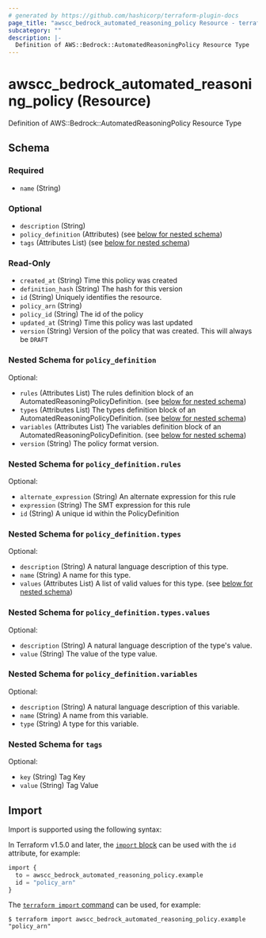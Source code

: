 ```yaml
---
# generated by https://github.com/hashicorp/terraform-plugin-docs
page_title: "awscc_bedrock_automated_reasoning_policy Resource - terraform-provider-awscc"
subcategory: ""
description: |-
  Definition of AWS::Bedrock::AutomatedReasoningPolicy Resource Type
---
```


# awscc_bedrock_automated_reasoning_policy (Resource)

Definition of AWS::Bedrock::AutomatedReasoningPolicy Resource Type



<!-- schema generated by tfplugindocs -->
## Schema

### Required

- `name` (String)

### Optional

- `description` (String)
- `policy_definition` (Attributes) (see [below for nested schema](#nestedatt--policy_definition))
- `tags` (Attributes List) (see [below for nested schema](#nestedatt--tags))

### Read-Only

- `created_at` (String) Time this policy was created
- `definition_hash` (String) The hash for this version
- `id` (String) Uniquely identifies the resource.
- `policy_arn` (String)
- `policy_id` (String) The id of the policy
- `updated_at` (String) Time this policy was last updated
- `version` (String) Version of the policy that was created. This will always be `DRAFT`

<a id="nestedatt--policy_definition"></a>
### Nested Schema for `policy_definition`

Optional:

- `rules` (Attributes List) The rules definition block of an AutomatedReasoningPolicyDefinition. (see [below for nested schema](#nestedatt--policy_definition--rules))
- `types` (Attributes List) The types definition block of an AutomatedReasoningPolicyDefinition. (see [below for nested schema](#nestedatt--policy_definition--types))
- `variables` (Attributes List) The variables definition block of an AutomatedReasoningPolicyDefinition. (see [below for nested schema](#nestedatt--policy_definition--variables))
- `version` (String) The policy format version.

<a id="nestedatt--policy_definition--rules"></a>
### Nested Schema for `policy_definition.rules`

Optional:

- `alternate_expression` (String) An alternate expression for this rule
- `expression` (String) The SMT expression for this rule
- `id` (String) A unique id within the PolicyDefinition


<a id="nestedatt--policy_definition--types"></a>
### Nested Schema for `policy_definition.types`

Optional:

- `description` (String) A natural language description of this type.
- `name` (String) A name for this type.
- `values` (Attributes List) A list of valid values for this type. (see [below for nested schema](#nestedatt--policy_definition--types--values))

<a id="nestedatt--policy_definition--types--values"></a>
### Nested Schema for `policy_definition.types.values`

Optional:

- `description` (String) A natural language description of the type's value.
- `value` (String) The value of the type value.



<a id="nestedatt--policy_definition--variables"></a>
### Nested Schema for `policy_definition.variables`

Optional:

- `description` (String) A natural language description of this variable.
- `name` (String) A name from this variable.
- `type` (String) A type for this variable.



<a id="nestedatt--tags"></a>
### Nested Schema for `tags`

Optional:

- `key` (String) Tag Key
- `value` (String) Tag Value

## Import

Import is supported using the following syntax:

In Terraform v1.5.0 and later, the [`import` block](https://developer.hashicorp.com/terraform/language/import) can be used with the `id` attribute, for example:

```terraform
import {
  to = awscc_bedrock_automated_reasoning_policy.example
  id = "policy_arn"
}
```

The [`terraform import` command](https://developer.hashicorp.com/terraform/cli/commands/import) can be used, for example:

```shell
$ terraform import awscc_bedrock_automated_reasoning_policy.example "policy_arn"
```
